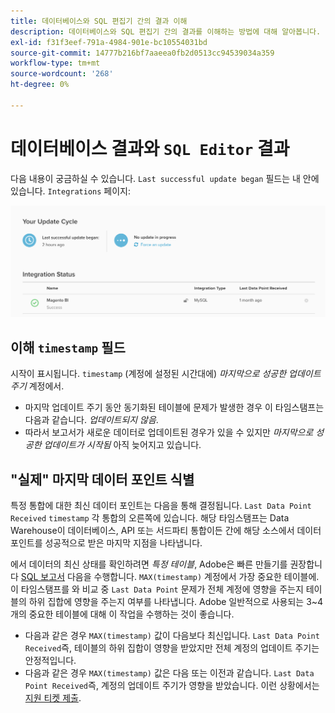 ```yaml
---
title: 데이터베이스와 SQL 편집기 간의 결과 이해
description: 데이터베이스와 SQL 편집기 간의 결과를 이해하는 방법에 대해 알아봅니다.
exl-id: f31f3eef-791a-4984-901e-bc10554031bd
source-git-commit: 14777b216bf7aaeea0fb2d0513cc94539034a359
workflow-type: tm+mt
source-wordcount: '268'
ht-degree: 0%

---
```


# 데이터베이스 결과와 `SQL Editor` 결과

다음 내용이 궁금하실 수 있습니다. `Last successful update began` 필드는 내 안에 있습니다. `Integrations` 페이지:

![Last_successful_update.png](../../../assets/Last_successful_update.png)

## 이해 `timestamp` 필드

시작이 표시됩니다. `timestamp` (계정에 설정된 시간대에) _마지막으로 성공한 업데이트 주기_ 계정에서.

- 마지막 업데이트 주기 동안 동기화된 테이블에 문제가 발생한 경우 이 타임스탬프는 다음과 같습니다. *업데이트되지 않음*.
- 따라서 보고서가 새로운 데이터로 업데이트된 경우가 있을 수 있지만 *마지막으로 성공한 업데이트가 시작됨* 아직 늦어지고 있습니다.

## &quot;실제&quot; 마지막 데이터 포인트 식별

특정 통합에 대한 최신 데이터 포인트는 다음을 통해 결정됩니다. `Last Data Point Received` `timestamp` 각 통합의 오른쪽에 있습니다. 해당 타임스탬프는 Data Warehouse이 데이터베이스, API 또는 서드파티 통합이든 간에 해당 소스에서 데이터 포인트를 성공적으로 받은 마지막 지점을 나타냅니다.

에서 데이터의 최신 상태를 확인하려면 *특정 테이블*, Adobe은 빠른 만들기를 권장합니다 [SQL 보고서](../../dev-reports/sql-rpt-bldr.md) 다음을 수행합니다. `MAX(timestamp)` 계정에서 가장 중요한 테이블에. 이 타임스탬프를 와 비교 중 `Last Data Point` 문제가 전체 계정에 영향을 주는지 테이블의 하위 집합에 영향을 주는지 여부를 나타냅니다. Adobe 일반적으로 사용되는 3~4개의 중요한 테이블에 대해 이 작업을 수행하는 것이 좋습니다.

- 다음과 같은 경우 `MAX(timestamp)` 값이 다음보다 최신입니다. `Last Data Point Received`즉, 테이블의 하위 집합이 영향을 받았지만 전체 계정의 업데이트 주기는 안정적입니다.
- 다음과 같은 경우 `MAX(timestamp)` 값은 다음 또는 이전과 같습니다. `Last Data Point Received`즉, 계정의 업데이트 주기가 영향을 받았습니다. 이런 상황에서는 [지원 티켓 제출](https://experienceleague.adobe.com/docs/commerce-knowledge-base/kb/troubleshooting/miscellaneous/mbi-service-policies.html?lang=en).
